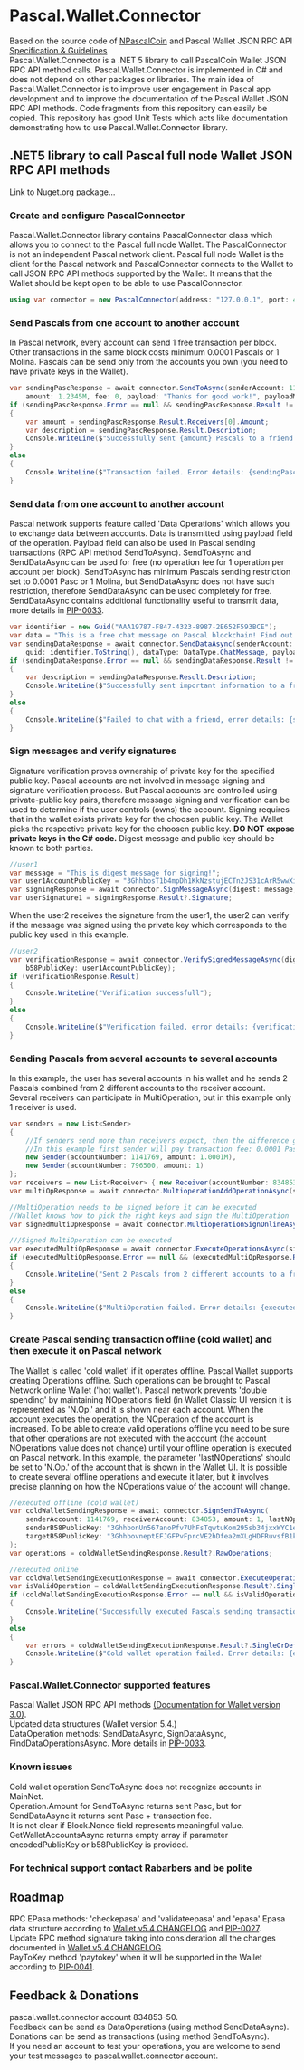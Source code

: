 # Pascal.Wallet.Connector
Based on the source code of [NPascalCoin](https://github.com/Sphere10/NPascalCoin) and Pascal Wallet JSON RPC API [Specification & Guidelines](https://www.pascalcoin.org/development/rpc)  
Pascal.Wallet.Connector is a .NET 5 library to call PascalCoin Wallet JSON RPC API method calls. Pascal.Wallet.Connector is implemented in C# and does not depend on other packages or libraries. The main idea of Pascal.Wallet.Connector is to improve user engagement in Pascal app development and to improve the documentation of the Pascal Wallet JSON RPC API methods. Code fragments from this repository can easily be copied. This repository has good Unit Tests which acts like documentation demonstrating how to use Pascal.Wallet.Connector library.
## .NET5 library to call Pascal full node Wallet JSON RPC API methods
Link to Nuget.org package...
### Create and configure PascalConnector
Pascal.Wallet.Connector library contains PascalConnector class which allows you to connect to the Pascal full node Wallet. The PascalConnector is not an independent Pascal network client. Pascal full node Wallet is the client for the Pascal network and PascalConnector connects to the Wallet to call JSON RPC API methods supported by the Wallet. It means that the Wallet should be kept open to be able to use PascalConnector.
```c#
using var connector = new PascalConnector(address: "127.0.0.1", port: 4003);
```

### Send Pascals from one account to another account
In Pascal network, every account can send 1 free transaction per block. Other transactions in the same block costs minimum 0.0001 Pascals or 1 Molina. Pascals can be send only from the accounts you own (you need to have private keys in the Wallet).
```c#
var sendingPascResponse = await connector.SendToAsync(senderAccount: 1141769, receiverAccount: 834853,
    amount: 1.2345M, fee: 0, payload: "Thanks for good work!", payloadMethod: PayloadMethod.None);
if (sendingPascResponse.Error == null && sendingPascResponse.Result != null)
{
    var amount = sendingPascResponse.Result.Receivers[0].Amount;
    var description = sendingPascResponse.Result.Description;
    Console.WriteLine($"Successfully sent {amount} Pascals to a friend. Operation details: {description}");
}
else
{
    Console.WriteLine($"Transaction failed. Error details: {sendingPascResponse.Error.Message}");
}
```

### Send data from one account to another account
Pascal network supports feature called 'Data Operations' which allows you to exchange data between accounts. Data is transmitted using payload field of the operation. Payload field can also be used in Pascal sending transactions (RPC API method SendToAsync). SendToAsync and SendDataAsync can be used for free (no operation fee for 1 operation per account per block). SendToAsync has minimum Pascals sending restriction set to 0.0001 Pasc or 1 Molina, but SendDataAsync does not have such restriction, therefore SendDataAsync can be used completely for free. SendDataAsync contains additional functionality useful to transmit data, more details in [PIP-0033](https://www.pascalcoin.org/development/pips/pip-0033).
```c#
var identifier = new Guid("AAA19787-F847-4323-8987-2E652F593BCE");
var data = "This is a free chat message on Pascal blockchain! Find out more at https://www.pascalcoin.org";
var sendingDataResponse = await connector.SendDataAsync(senderAccount: 796500, receiverAccount: 834853, fee: 0,
    guid: identifier.ToString(), dataType: DataType.ChatMessage, payload: data);
if (sendingDataResponse.Error == null && sendingDataResponse.Result != null)
{
    var description = sendingDataResponse.Result.Description;
    Console.WriteLine($"Successfully sent important information to a friend. Operation details: {description}");
}
else
{
    Console.WriteLine($"Failed to chat with a friend, error details: {sendingDataResponse.Error.Message}");
}
```

### Sign messages and verify signatures
Signature verification proves ownership of private key for the specified public key. Pascal accounts are not involved in message signing and signature verification process. But Pascal accounts are controlled using private-public key pairs, therefore message signing and verification can be used to determine if the user controls (owns) the account.
Signing requires that in the wallet exists private key for the choosen public key. The Wallet picks the respective private key for the choosen public key. **DO NOT expose private keys in the C# code.**
Digest message and public key should be known to both parties.
```c#
//user1
var message = "This is digest message for signing!";
var user1AccountPublicKey = "3GhhbosT1b4mpDh1KkNzstujECTn2JS31cArR5wwXif97c71kFmmHNmida3W7Ax8MuKATYSQeJmpDVvseELM1Q7bxbTPTYK5fspG8p";
var signingResponse = await connector.SignMessageAsync(digest: message, b58PublicKey: user1AccountPublicKey);
var userSignature1 = signingResponse.Result?.Signature;
```
When the user2 receives the signature from the user1, the user2 can verify if the message was signed using the private key which corresponds to the public key used in this example.
```c#
//user2
var verificationResponse = await connector.VerifySignedMessageAsync(digest: message, signature: userSignature1,
    b58PublicKey: user1AccountPublicKey);
if (verificationResponse.Result)
{
    Console.WriteLine("Verification successfull");
}
else
{
    Console.WriteLine($"Verification failed, error details: {verificationResponse.Error?.Message}");
}
```

### Sending Pascals from several accounts to several accounts
In this example, the user has several accounts in his wallet and he sends 2 Pascals combined from 2 different accounts to the receiver account.
Several receivers can participate in MultiOperation, but in this example only 1 receiver is used.
```c#
var senders = new List<Sender>
{
    //If senders send more than receivers expect, then the difference goes to transaction fees
    //In this example first sender will pay transaction fee: 0.0001 Pascals
    new Sender(accountNumber: 1141769, amount: 1.0001M),
    new Sender(accountNumber: 796500, amount: 1)
};
var receivers = new List<Receiver> { new Receiver(accountNumber: 834853, amount: 2, payload: "Enjoy 2 Pascals!") };
var multiOpResponse = await connector.MultioperationAddOperationAsync(senders: senders, receivers: receivers);

//MultiOperation needs to be signed before it can be executed
//Wallet knows how to pick the right keys and sign the MultiOperation
var signedMultiOpResponse = await connector.MultioperationSignOnlineAsync(multiOpResponse.Result?.RawOperations);

///Signed MultiOperation can be executed
var executedMultiOpResponse = await connector.ExecuteOperationsAsync(signedMultiOpResponse.Result?.RawOperations);
if (executedMultiOpResponse.Error == null && (executedMultiOpResponse.Result?.SingleOrDefault()?.Valid ?? false))
{
    Console.WriteLine("Sent 2 Pascals from 2 different accounts to a friend.");
}
else
{
    Console.WriteLine($"MultiOperation failed. Error details: {executedMultiOpResponse.Result?.SingleOrDefault()?.Errors}");
}
```

### Create Pascal sending transaction offline (cold wallet) and then execute it on Pascal network
The Wallet is called 'cold wallet' if it operates offline. Pascal Wallet supports creating Operations offline. Such operations can be brought to Pascal Network online Wallet ('hot wallet'). Pascal network prevents 'double spending' by maintaining NOperations field (in Wallet Classic UI version it is represented as 'N.Op.' and it is shown near each account. When the account executes the operation, the NOperation of the account is increased. To be able to create valid operations offline you need to be sure that other operations are not executed with the account (the account NOperations value does not change) until your offline operation is executed on Pascal network. In this example, the parameter 'lastNOperations' should be set to 'N.Op.' of the account that is shown in the Wallet UI. It is possible to create several offline operations and execute it later, but it involves precise planning on how the NOperations value of the account will change.
```c#
//executed offline (cold wallet)
var coldWalletSendingResponse = await connector.SignSendToAsync(
    senderAccount: 1141769, receiverAccount: 834853, amount: 1, lastNOperation: 20, fee: 0,
    senderB58PublicKey: "3GhhbonUn567anoPfv7UhFsTqwtuKom295sb34jxxWYC1e4DnKSmjc4wQvfEnaJcDK3F4pKeyiHUzwyzuvx5cgKLvPGm7pXsByQcfL",
    targetB58PublicKey: "3GhhbovneptEFJGFPvFprcVE2hDfea2mXLgHDFRuvsfB1kqS6LooC1s4iudS9LpTsgUD4h9Jrufpn1N77XCpaMiU8XhEWYBYv5hJXr"
);
var operations = coldWalletSendingResponse.Result?.RawOperations;

//executed online
var coldWalletSendingExecutionResponse = await connector.ExecuteOperationsAsync(operations);
var isValidOperation = coldWalletSendingExecutionResponse.Result?.SingleOrDefault()?.Valid ?? false;
if (coldWalletSendingExecutionResponse.Error == null && isValidOperation)
{
    Console.WriteLine("Successfully executed Pascals sending transaction that was created in cold wallet");
}
else
{
    var errors = coldWalletSendingExecutionResponse.Result?.SingleOrDefault()?.Errors;
    Console.WriteLine($"Cold wallet operation failed. Error details: {errors}");
}
```

### Pascal.Wallet.Connector supported features
Pascal Wallet JSON RPC API methods [(Documentation for Wallet version 3.0)](https://www.pascalcoin.org/development/rpc).  
Updated data structures (Wallet version 5.4.)  
DataOperation methods: SendDataAsync, SignDataAsync, FindDataOperationsAsync. More details in [PIP-0033](https://www.pascalcoin.org/development/pips/pip-0033).  

### Known issues
Cold wallet operation SendToAsync does not recognize accounts in MainNet.  
Operation.Amount for SendToAsync returns sent Pasc, but for SendDataAsync it returns sent Pasc + transaction fee.  
It is not clear if Block.Nonce field represents meaningful value.  
GetWalletAccountsAsync returns empty array if parameter encodedPublicKey or b58PublicKey is provided.  

### For technical support contact Rabarbers and be polite

## Roadmap
RPC EPasa methods: 'checkepasa' and 'validateepasa' and 'epasa' Epasa data structure according to [Wallet v5.4 CHANGELOG](https://github.com/PascalCoin/PascalCoin/blob/master/CHANGELOG.md) and [PIP-0027](https://www.pascalcoin.org/development/pips/pip-0027).  
Update RPC method signature taking into consideration all the changes documented in [Wallet v5.4 CHANGELOG](https://github.com/PascalCoin/PascalCoin/blob/master/CHANGELOG.md).  
PayToKey method 'paytokey' when it will be supported in the Wallet according to [PIP-0041](https://www.pascalcoin.org/development/pips/pip-0041).  

## Feedback & Donations
pascal.wallet.connector account 834853-50.  
Feedback can be send as DataOperations (using method SendDataAsync). Donations can be send as transactions (using method SendToAsync).  
If you need an account to test your operations, you are welcome to send your test messages to pascal.wallet.connector account.
